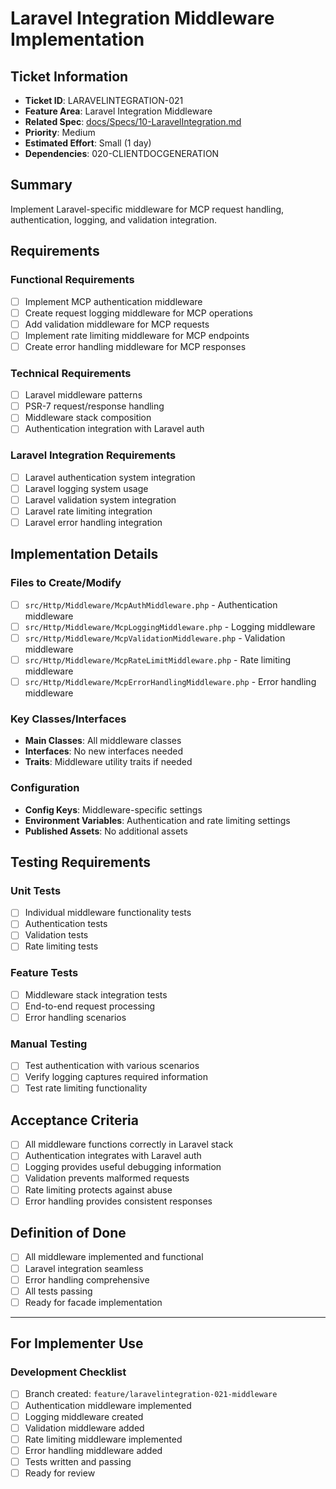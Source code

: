 # Laravel Integration Middleware Implementation

## Ticket Information
- **Ticket ID**: LARAVELINTEGRATION-021
- **Feature Area**: Laravel Integration Middleware
- **Related Spec**: [docs/Specs/10-LaravelIntegration.md](../Specs/10-LaravelIntegration.md)
- **Priority**: Medium
- **Estimated Effort**: Small (1 day)
- **Dependencies**: 020-CLIENTDOCGENERATION

## Summary
Implement Laravel-specific middleware for MCP request handling, authentication, logging, and validation integration.

## Requirements

### Functional Requirements
- [ ] Implement MCP authentication middleware
- [ ] Create request logging middleware for MCP operations
- [ ] Add validation middleware for MCP requests
- [ ] Implement rate limiting middleware for MCP endpoints
- [ ] Create error handling middleware for MCP responses

### Technical Requirements
- [ ] Laravel middleware patterns
- [ ] PSR-7 request/response handling
- [ ] Middleware stack composition
- [ ] Authentication integration with Laravel auth

### Laravel Integration Requirements
- [ ] Laravel authentication system integration
- [ ] Laravel logging system usage
- [ ] Laravel validation system integration
- [ ] Laravel rate limiting integration
- [ ] Laravel error handling integration

## Implementation Details

### Files to Create/Modify
- [ ] `src/Http/Middleware/McpAuthMiddleware.php` - Authentication middleware
- [ ] `src/Http/Middleware/McpLoggingMiddleware.php` - Logging middleware
- [ ] `src/Http/Middleware/McpValidationMiddleware.php` - Validation middleware
- [ ] `src/Http/Middleware/McpRateLimitMiddleware.php` - Rate limiting middleware
- [ ] `src/Http/Middleware/McpErrorHandlingMiddleware.php` - Error handling middleware

### Key Classes/Interfaces
- **Main Classes**: All middleware classes
- **Interfaces**: No new interfaces needed
- **Traits**: Middleware utility traits if needed

### Configuration
- **Config Keys**: Middleware-specific settings
- **Environment Variables**: Authentication and rate limiting settings
- **Published Assets**: No additional assets

## Testing Requirements

### Unit Tests
- [ ] Individual middleware functionality tests
- [ ] Authentication tests
- [ ] Validation tests
- [ ] Rate limiting tests

### Feature Tests
- [ ] Middleware stack integration tests
- [ ] End-to-end request processing
- [ ] Error handling scenarios

### Manual Testing
- [ ] Test authentication with various scenarios
- [ ] Verify logging captures required information
- [ ] Test rate limiting functionality

## Acceptance Criteria
- [ ] All middleware functions correctly in Laravel stack
- [ ] Authentication integrates with Laravel auth
- [ ] Logging provides useful debugging information
- [ ] Validation prevents malformed requests
- [ ] Rate limiting protects against abuse
- [ ] Error handling provides consistent responses

## Definition of Done
- [ ] All middleware implemented and functional
- [ ] Laravel integration seamless
- [ ] Error handling comprehensive
- [ ] All tests passing
- [ ] Ready for facade implementation

---

## For Implementer Use

### Development Checklist
- [ ] Branch created: `feature/laravelintegration-021-middleware`
- [ ] Authentication middleware implemented
- [ ] Logging middleware created
- [ ] Validation middleware added
- [ ] Rate limiting middleware implemented
- [ ] Error handling middleware added
- [ ] Tests written and passing
- [ ] Ready for review